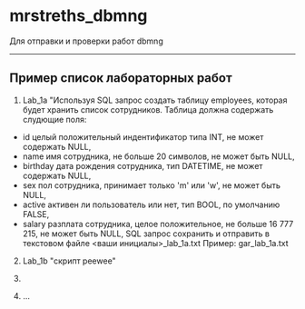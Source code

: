 # mrstreths_dbmng
Для отправки и проверки работ dbmng

---
## Пример список лабораторных работ

1. Lab_1a "Используя SQL запрос создать таблицу employees, которая будет хранить список сотрудников. Таблица должна содержать слудющие поля:
- id целый положительный индентификатор типа INT, не может содержать NULL,
- name имя сотрудника, не больше 20 символов, не может быть NULL,
- birthday дата рождения сотрудника, тип DATETIME, не может содержать NULL,
- sex пол сотрудника, принимает только 'm' или 'w', не может быть NULL,
-	active активен ли пользователь или нет, тип BOOL, по умолчанию FALSE,
-	salary  разплата сотрудника, целое положительное, не больше 16 777 215, не может быть NULL,
SQL запрос сохранить и отправить в текстовом файле <ваши инициалы>_lab_1a.txt
Пример: gar_lab_1a.txt

2. Lab_1b "скрипт peewee"
3. ~~~Lab_1c "скрипт peewee для добавления данных"
4. ...
